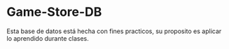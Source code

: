 # Game-Store-DB
Esta base de datos está hecha con fines practicos, su proposito es aplicar lo aprendido durante clases.
